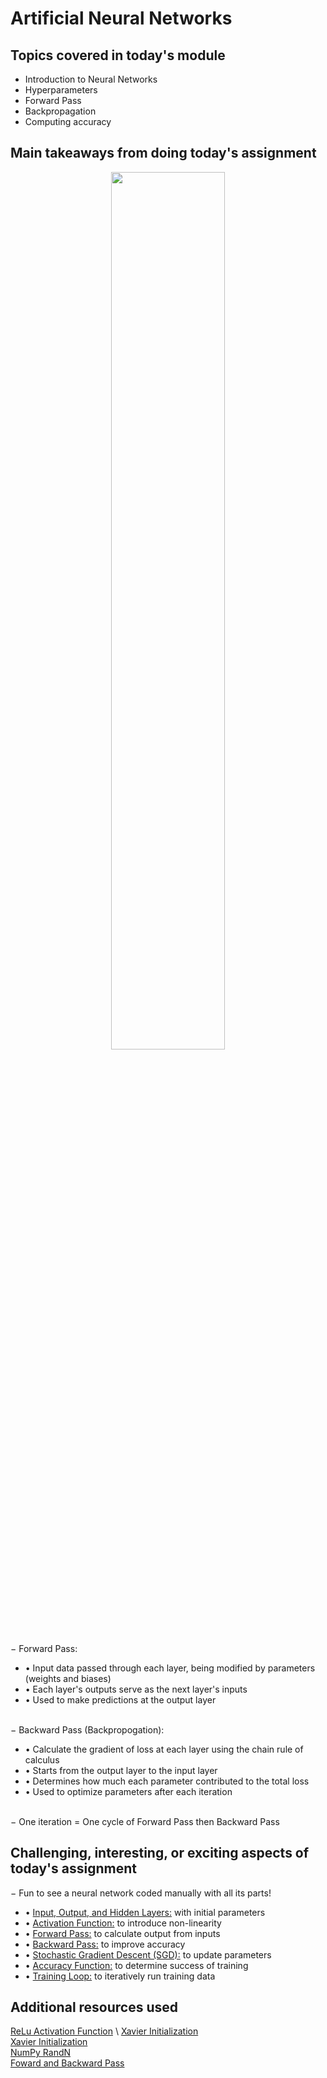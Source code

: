 # Artificial Neural Networks

## Topics covered in today's module
* Introduction to Neural Networks
* Hyperparameters
* Forward Pass
* Backpropagation
* Computing accuracy

## Main takeaways from doing today's assignment
<div align=center><img src="https://miro.medium.com/v2/resize:fit:1400/1*q1M7LGiDTirwU-4LcFq7_Q.png" width=60% height=60%></div> 

&minus; Forward Pass:
- &bull; Input data passed through each layer, being modified by parameters (weights and biases)
- &bull; Each layer's outputs serve as the next layer's inputs
- &bull; Used to make predictions at the output layer
<br></br>

&minus; Backward Pass (Backpropogation):
- &bull; Calculate the gradient of loss at each layer using the chain rule of calculus
- &bull; Starts from the output layer to the input layer
- &bull; Determines how much each parameter contributed to the total loss
- &bull; Used to optimize parameters after each iteration
<br></br>

&minus; One iteration = One cycle of Forward Pass then Backward Pass

## Challenging, interesting, or exciting aspects of today's assignment
&minus; Fun to see a neural network coded manually with all its parts!
- &bull; <ins>Input, Output, and Hidden Layers:</ins> with initial parameters
- &bull; <ins>Activation Function:</ins> to introduce non-linearity
- &bull; <ins>Forward Pass:</ins> to calculate output from inputs
- &bull; <ins>Backward Pass:</ins> to improve accuracy
- &bull; <ins>Stochastic Gradient Descent (SGD):</ins> to update parameters
- &bull; <ins>Accuracy Function:</ins> to determine success of training
- &bull; <ins>Training Loop:</ins> to iteratively run training data

## Additional resources used 
[ReLu Activation Function](https://en.wikipedia.org/wiki/Rectifier_(neural_networks)) \
[Xavier Initialization](https://pouannes.github.io/blog/initialization/#xavier-and-kaiming-initialization) \
[Xavier Initialization](https://365datascience.com/tutorials/machine-learning-tutorials/what-is-xavier-initialization/) \
[NumPy RandN](https://numpy.org/doc/stable/reference/random/generated/numpy.random.randn.html) \
[Foward and Backward Pass](https://towardsdatascience.com/neural-networks-forward-pass-and-backpropagation-be3b75a1cfcc) 
